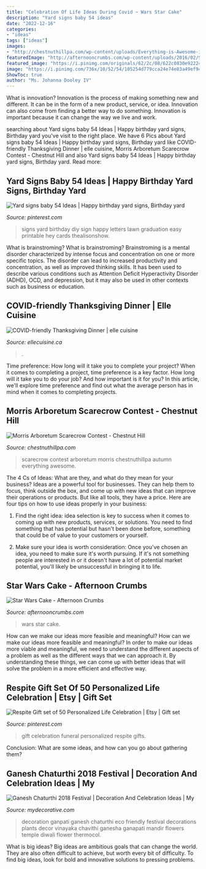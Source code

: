 ```yaml
---
title: "Celebration Of Life Ideas During Covid ~ Wars Star Cake"
description: "Yard signs baby 54 ideas"
date: "2022-12-16"
categories:
- "ideas"
tags: ["ideas"]
images:
- "http://chestnuthillpa.com/wp-content/uploads/Everything-is-Awesome-in-Autumn-768x1024.jpg"
featuredImage: "http://afternooncrumbs.com/wp-content/uploads/2016/02/StarWars_08.jpg"
featured_image: "https://i.pinimg.com/originals/62/2c/08/622c0830e9222484f3783dfe1be666d8.jpg"
image: "https://i.pinimg.com/736x/10/52/54/105254d779cca24e74e83a49ef94202f.jpg"
ShowToc: true
author: "Ms. Johanna Dooley IV"
---
```



What is innovation?
Innovation is the process of making something new and different. It can be in the form of a new product, service, or idea. Innovation can also come from finding a better way to do something. Innovation is important because it can change the way we live and work.

	

		
searching about Yard signs baby 54 Ideas | Happy birthday yard signs, Birthday yard you've visit to the right place. We have 6 Pics about Yard signs baby 54 Ideas | Happy birthday yard signs, Birthday yard like COVID-friendly Thanksgiving Dinner | elle cuisine, Morris Arboretum Scarecrow Contest - Chestnut Hill and also Yard signs baby 54 Ideas | Happy birthday yard signs, Birthday yard. Read more:
		
    
## Yard Signs Baby 54 Ideas | Happy Birthday Yard Signs, Birthday Yard

<img loading=lazy src="https://i.pinimg.com/originals/62/2c/08/622c0830e9222484f3783dfe1be666d8.jpg" onerror="this.onerror=null;this.src='https://tse3.mm.bing.net/th?id=OIP.iovVo2itIYF7SWB7R2LOEAAAAA&amp;pid=15.1';" alt="Yard signs baby 54 Ideas | Happy birthday yard signs, Birthday yard">

_Source: pinterest.com_

>signs yard birthday diy sign happy letters lawn graduation easy printable hey cards thealisonshow. 

	

What is brainstroming?
What is brainstroming? Brainstroming is a mental disorder characterized by intense focus and concentration on one or more specific topics. The disorder can lead to increased productivity and concentration, as well as improved thinking skills. It has been used to describe various conditions such as Attention Deficit Hyperactivity Disorder (ADHD), OCD, and depression, but it may also be used in other contexts such as business or education.

    
## COVID-friendly Thanksgiving Dinner | Elle Cuisine

<img loading=lazy src="https://www.ellecuisine.ca/wp-content/uploads/2021/01/RoseGold59of101.jpg" onerror="this.onerror=null;this.src='https://tse2.mm.bing.net/th?id=OIP.6NVt4nxx4k2KX4UOBMJTzgHaLH&amp;pid=15.1';" alt="COVID-friendly Thanksgiving Dinner | elle cuisine">

_Source: ellecuisine.ca_

>. 

	

Time preference: How long will it take you to complete your project?
When it comes to completing a project, time preference is a key factor. How long will it take you to do your job? And how important is it for you? In this article, we'll explore time preference and find out what the average person has in mind when it comes to completing projects.

    
## Morris Arboretum Scarecrow Contest - Chestnut Hill

<img loading=lazy src="http://chestnuthillpa.com/wp-content/uploads/Everything-is-Awesome-in-Autumn-768x1024.jpg" onerror="this.onerror=null;this.src='https://tse4.mm.bing.net/th?id=OIP.lUWRvXcbcd1UJrScgdRLawHaJ4&amp;pid=15.1';" alt="Morris Arboretum Scarecrow Contest - Chestnut Hill">

_Source: chestnuthillpa.com_

>scarecrow contest arboretum morris chestnuthillpa autumn everything awesome. 

	

The 4 Cs of Ideas: What are they, and what do they mean for your business?
Ideas are a powerful tool for businesses. They can help them to focus, think outside the box, and come up with new ideas that can improve their operations or products. But like all tools, they have a price. Here are four tips on how to use ideas properly in your business:
1. Find the right idea: idea selection is key to success when it comes to coming up with new products, services, or solutions. You need to find something that has potential but hasn't been done before, something that could be of value to your customers or yourself.

2. Make sure your idea is worth consideration: Once you've chosen an idea, you need to make sure it's worth pursuing. If it's not something people are interested in or it doesn't have a lot of potential market potential, you'll likely be unsuccessful in bringing it to life.

    
## Star Wars Cake - Afternoon Crumbs

<img loading=lazy src="http://afternooncrumbs.com/wp-content/uploads/2016/02/StarWars_08.jpg" onerror="this.onerror=null;this.src='https://tse3.mm.bing.net/th?id=OIP.nCpzBN3HemW_xYyXqHuQMgHaLH&amp;pid=15.1';" alt="Star Wars Cake - Afternoon Crumbs">

_Source: afternooncrumbs.com_

>wars star cake. 

	

How can we make our ideas more feasible and meaningful?
How can we make our ideas more feasible and meaningful? In order to make our ideas more viable and meaningful, we need to understand the different aspects of a problem as well as the different ways that we can approach it. By understanding these things, we can come up with better ideas that will solve the problem in a more efficient and effective way.

    
## Respite Gift Set Of 50 Personalized Life Celebration | Etsy | Gift Set

<img loading=lazy src="https://i.pinimg.com/736x/10/52/54/105254d779cca24e74e83a49ef94202f.jpg" onerror="this.onerror=null;this.src='https://tse3.mm.bing.net/th?id=OIP.ZOmhz2HWEXgTRUYy6wzJrQHaJ4&amp;pid=15.1';" alt="Respite Gift set of 50 Personalized Life Celebration | Etsy | Gift set">

_Source: pinterest.com_

>gift celebration funeral personalized respite gifts. 

	

Conclusion: What are some ideas, and how can you go about gathering them?
 

    
## Ganesh Chaturthi 2018 Festival | Decoration And Celebration Ideas | My

<img loading=lazy src="https://mydecorative.com/wp-content/uploads/2018/08/eco-friendly-ganpati-decoration.jpg" onerror="this.onerror=null;this.src='https://tse1.mm.bing.net/th?id=OIP.HMH2c5rJTbsp9bjXAvh08AHaF9&amp;pid=15.1';" alt="Ganesh Chaturthi 2018 Festival | Decoration And Celebration Ideas | My">

_Source: mydecorative.com_

>decoration ganpati ganesh chaturthi eco friendly festival decorations plants decor vinayaka chavithi ganesha ganapati mandir flowers temple diwali flower thermocol. 

	

What is big ideas?
Big ideas are ambitious goals that can change the world. They are also often difficult to achieve, but worth every bit of difficulty. To find big ideas, look for bold and innovative solutions to pressing problems.

